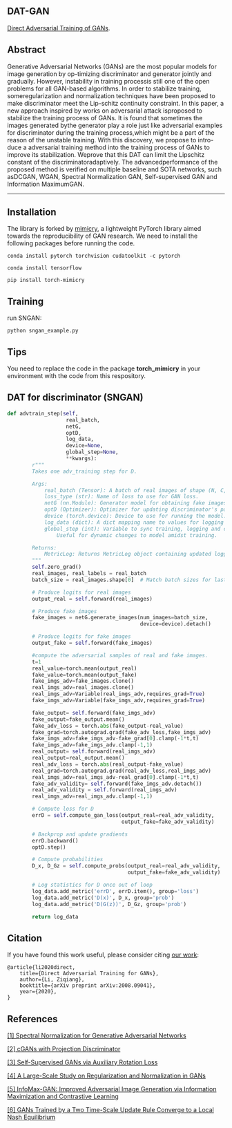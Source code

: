 

## DAT-GAN 

[Direct Adversarial Training of GANs](https://arxiv.org/pdf/2008.09041).

## Abstract 
Generative Adversarial Networks (GANs) are the most popular models for image generation by op-timizing discriminator and generator jointly and gradually. However, instability in training processis still one of the open problems for all GAN-based algorithms. In order to stabilize training, someregularization and normalization techniques have been proposed to make discriminator meet the Lip-schitz continuity constraint. In this paper, a new approach inspired by works on adversarial attack isproposed to stabilize the training process of GANs. It is found that sometimes the images generated bythe generator play a role just like adversarial examples for discriminator during the training process,which might be a part of the reason of the unstable training. With this discovery, we propose to intro-duce a adversarial training method into the training process of GANs to improve its stabilization. Weprove that this DAT can limit the Lipschitz constant of the discriminatoradaptively. The advancedperformance of the proposed method is verified on multiple baseline and SOTA networks, such asDCGAN, WGAN, Spectral Normalization GAN, Self-supervised GAN and Information MaximumGAN.

-----
## Installation
The library is forked by [mimicry](https://github.com/kwotsin/mimicry), a lightweight PyTorch library aimed towards the reproducibility of GAN research.
We need to install the following packages before running the code.
```
conda install pytorch torchvision cudatoolkit -c pytorch
```

```
conda install tensorflow
```
```
pip install torch-mimicry
```

## Training 

run SNGAN:

```
python sngan_example.py
```
## Tips
You need to replace the code in the package **torch_mimicry** in your environment with the code from this respository.

## DAT for discriminator (SNGAN)

```python
def advtrain_step(self,
                   real_batch,
                   netG,
                   optD,
                   log_data,
                   device=None,
                   global_step=None,
                   **kwargs):
        r"""
        Takes one adv_training step for D.

        Args:
            real_batch (Tensor): A batch of real images of shape (N, C, H, W).
            loss_type (str): Name of loss to use for GAN loss.
            netG (nn.Module): Generator model for obtaining fake images.
            optD (Optimizer): Optimizer for updating discriminator's parameters.
            device (torch.device): Device to use for running the model.
            log_data (dict): A dict mapping name to values for logging uses.
            global_step (int): Variable to sync training, logging and checkpointing.
                Useful for dynamic changes to model amidst training.

        Returns:
            MetricLog: Returns MetricLog object containing updated logging variables after 1 training step.
        """
        self.zero_grad()
        real_images, real_labels = real_batch
        batch_size = real_images.shape[0]  # Match batch sizes for last iter

        # Produce logits for real images
        output_real = self.forward(real_images)

        # Produce fake images
        fake_images = netG.generate_images(num_images=batch_size,
                                           device=device).detach()

        # Produce logits for fake images
        output_fake = self.forward(fake_images)

        #compute the adversarial samples of real and fake images.
        t=1
        real_value=torch.mean(output_real)
        fake_value=torch.mean(output_fake)
        fake_imgs_adv=fake_images.clone()
        real_imgs_adv=real_images.clone()
        real_imgs_adv=Variable(real_imgs_adv,requires_grad=True)
        fake_imgs_adv=Variable(fake_imgs_adv,requires_grad=True)

        fake_output= self.forward(fake_imgs_adv)
        fake_output=fake_output.mean()
        fake_adv_loss = torch.abs(fake_output-real_value)
        fake_grad=torch.autograd.grad(fake_adv_loss,fake_imgs_adv)
        fake_imgs_adv=fake_imgs_adv-fake_grad[0].clamp(-1*t,t)
        fake_imgs_adv=fake_imgs_adv.clamp(-1,1)
        real_output= self.forward(real_imgs_adv)
        real_output=real_output.mean()
        real_adv_loss = torch.abs(real_output-fake_value)
        real_grad=torch.autograd.grad(real_adv_loss,real_imgs_adv)
        real_imgs_adv=real_imgs_adv-real_grad[0].clamp(-1*t,t)
        fake_adv_validity= self.forward(fake_imgs_adv.detach())
        real_adv_validity = self.forward(real_imgs_adv)
        real_imgs_adv=real_imgs_adv.clamp(-1,1) 

        # Compute loss for D
        errD = self.compute_gan_loss(output_real=real_adv_validity,
                                     output_fake=fake_adv_validity)

        # Backprop and update gradients
        errD.backward()
        optD.step()

        # Compute probabilities
        D_x, D_Gz = self.compute_probs(output_real=real_adv_validity,
                                       output_fake=fake_adv_validity)

        # Log statistics for D once out of loop
        log_data.add_metric('errD', errD.item(), group='loss')
        log_data.add_metric('D(x)', D_x, group='prob')
        log_data.add_metric('D(G(z))', D_Gz, group='prob')

        return log_data
```

## Citation
If you have found this work useful, please consider citing [our work](https://arxiv.org/pdf/2008.09041):
```
@article{li2020direct,
    title={Direct Adversarial Training for GANs},
    author={Li, Ziqiang},
    booktitle={arXiv preprint arXiv:2008.09041},
    year={2020},
}
```

## References
[[1] Spectral Normalization for Generative Adversarial Networks](https://arxiv.org/abs/1802.05957)

[[2] cGANs with Projection Discriminator](https://arxiv.org/abs/1802.05637)

[[3] Self-Supervised GANs via Auxiliary Rotation Loss](https://arxiv.org/abs/1811.11212)

[[4] A Large-Scale Study on Regularization and Normalization in GANs](https://arxiv.org/abs/1807.04720)

[[5] InfoMax-GAN: Improved Adversarial Image Generation via Information Maximization and Contrastive Learning](https://arxiv.org/abs/2007.04589)

[[6] GANs Trained by a Two Time-Scale Update Rule Converge to a Local Nash Equilibrium](https://arxiv.org/abs/1706.08500)
